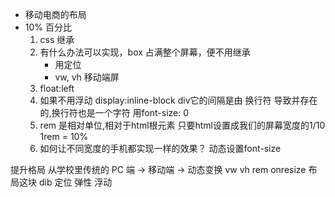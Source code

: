 - 移动电商的布局
- 10% 百分比
    1. css 继承
    2. 有什么办法可以实现，box 占满整个屏幕，便不用继承
        - 用定位
        - vw, vh 移动端屏
    3. float:left
    4. 如果不用浮动
        display:inline-block
        div它的间隔是由 换行符 导致并存在的,换行符也是一个字符 用font-size: 0
    5. rem 是相对单位,相对于html根元素
        只要html设置成我们的屏幕宽度的1/10  1rem = 10%
    6. 如何让不同宽度的手机都实现一样的效果？
        动态设置font-size

提升格局 从学校里传统的 PC 端 -> 移动端 -> 动态变换
    vw vh rem onresize
布局这块 dib
定位
弹性
浮动
